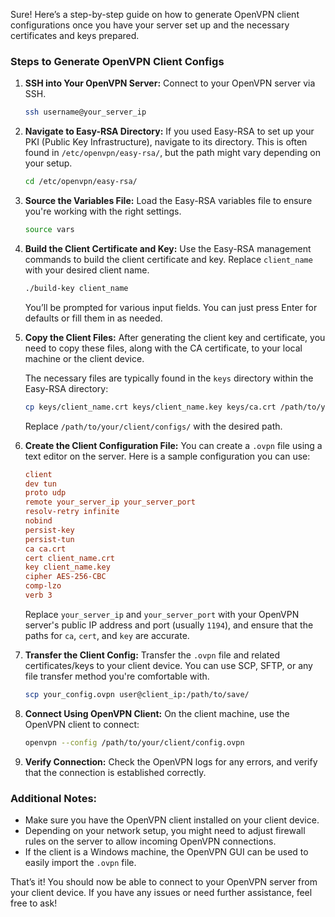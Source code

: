Sure! Here’s a step-by-step guide on how to generate OpenVPN client configurations once you have your server set up and the necessary certificates and keys prepared.

### Steps to Generate OpenVPN Client Configs

1. **SSH into Your OpenVPN Server:**
   Connect to your OpenVPN server via SSH.

   ```bash
   ssh username@your_server_ip
   ```

2. **Navigate to Easy-RSA Directory:**
   If you used Easy-RSA to set up your PKI (Public Key Infrastructure), navigate to its directory. This is often found in `/etc/openvpn/easy-rsa/`, but the path might vary depending on your setup.

   ```bash
   cd /etc/openvpn/easy-rsa/
   ```

3. **Source the Variables File:**
   Load the Easy-RSA variables file to ensure you're working with the right settings.

   ```bash
   source vars
   ```

4. **Build the Client Certificate and Key:**
   Use the Easy-RSA management commands to build the client certificate and  key. Replace `client_name` with your desired client name.

   ```bash
   ./build-key client_name
   ```

   You’ll be prompted for various input fields. You can just press Enter for defaults or fill them in as needed.

5. **Copy the Client Files:**
   After generating the client key and certificate, you need to copy these files, along with the CA certificate, to your local machine or the client device.

   The necessary files are typically found in the `keys` directory within the Easy-RSA directory:

   ```bash
   cp keys/client_name.crt keys/client_name.key keys/ca.crt /path/to/your/client/configs/
   ```

   Replace `/path/to/your/client/configs/` with the desired path.

6. **Create the Client Configuration File:**
   You can create a `.ovpn` file using a text editor on the server. Here is a sample configuration you can use:

   ```ini
   client
   dev tun
   proto udp
   remote your_server_ip your_server_port
   resolv-retry infinite
   nobind
   persist-key
   persist-tun
   ca ca.crt
   cert client_name.crt
   key client_name.key
   cipher AES-256-CBC
   comp-lzo
   verb 3
   ```

   Replace `your_server_ip` and `your_server_port` with your OpenVPN server's public IP address and port (usually `1194`), and ensure that the paths for `ca`, `cert`, and `key` are accurate.

7. **Transfer the Client Config:**
   Transfer the `.ovpn` file and related certificates/keys to your client device. You can use SCP, SFTP, or any file transfer method you're comfortable with.

   ```bash
   scp your_config.ovpn user@client_ip:/path/to/save/
   ```

8. **Connect Using OpenVPN Client:**
   On the client machine, use the OpenVPN client to connect:

   ```bash
   openvpn --config /path/to/your/client/config.ovpn
   ```

9. **Verify Connection:**
   Check the OpenVPN logs for any errors, and verify that the connection is established correctly.

### Additional Notes:
- Make sure you have the OpenVPN client installed on your client device.
- Depending on your network setup, you might need to adjust firewall rules on the server to allow incoming OpenVPN connections.
- If the client is a Windows machine, the OpenVPN GUI can be used to easily import the `.ovpn` file.

That’s it! You should now be able to connect to your OpenVPN server from your client device. If you have any issues or need further assistance, feel free to ask!
